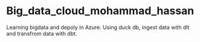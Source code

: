
# Big_data_cloud_mohammad_hassan

Learning bigdata and  depoly in Azure.  Using duck db, ingest data with dlt and transfrom data  with dbt. 
